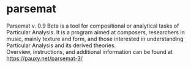# parsemat
Parsemat v. 0.9 Beta is a tool for compositional or analytical tasks of Particular Analysis. 
It is a program aimed at composers, researchers in music, mainly texture and form, and those interested in understanding Particular Analysis and its derived theories.  
Overview, instructions, and additional information can be found at https://pauxy.net/parsemat-3/
